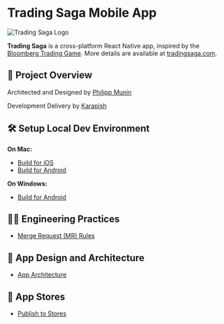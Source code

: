 # Trading Saga Mobile App

![Trading Saga Logo](https://tradingsaga.com/logo.png)

**Trading Saga** is a cross-platform React Native app, inspired by the [Bloomberg Trading Game](https://www.bloomberg.com/features/2015-stock-chart-trading-game/).
More details are available at [tradingsaga.com](https://tradingsaga.com).

## 🚀 Project Overview
Architected and Designed by [Philipp Munin](https://www.linkedin.com/in/pmunin) 

Development Delivery by [Karapish](https://www.linkedin.com/in/karapish)

## 🛠️ Setup Local Dev Environment

**On Mac:**
  - [Build for iOS](docs/LOCAL-SETUP-MAC-XCODE.md)
  - [Build for Android](docs/LOCAL-SETUP-MAC-ANDROID.md)

**On Windows:**
  - [Build for Android](docs/LOCAL-SETUP-WIN-ANDROID.md)

## 🧑‍💻 Engineering Practices
- [Merge Request (MR) Rules](docs/MERGE-REQUEST.md)

## 📐 App Design and Architecture
- [App Architecture](docs/APP-ARCHITECTURE.md)

## 🛒 App Stores
- [Publish to Stores](docs/PUBLISH-STORE.md)
